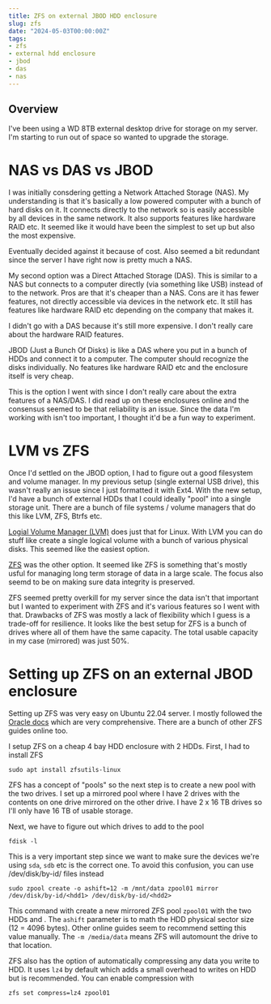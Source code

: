 ```yaml
---
title: ZFS on external JBOD HDD enclosure
slug: zfs
date: "2024-05-03T00:00:00Z"
tags:
- zfs
- external hdd enclosure
- jbod
- das
- nas
---
```


## Overview
I've been using a WD 8TB external desktop drive for storage on my server. I'm
starting to run out of space so wanted to upgrade the storage.

# NAS vs DAS vs JBOD
I was initially consdering getting a Network Attached Storage (NAS). My
understanding is that it's basically a low powered computer with a bunch of hard
disks on it. It connects directly to the network so is easily accessible by all
devices in the same network. It also supports features like hardware RAID etc.
It seemed like it would have been the simplest to set up but also the most
expensive. 

Eventually decided against it because of cost. Also seemed a bit redundant since
the server I have right now is pretty much a NAS.

My second option was a Direct Attached Storage (DAS). This is similar to a NAS
but connects to a computer directly (via something like USB) instead of to the
network. Pros are that it's cheaper than a NAS. Cons are it has fewer features,
not directly accessible via devices in the network etc. It still has features
like hardware RAID etc depending on the company that makes it. 

I didn't go with a DAS because it's still more expensive. I don't really care
about the hardware RAID features.

JBOD (Just a Bunch Of Disks) is like a DAS where you put in a bunch of HDDs and
connect it to a computer. The computer should recognize the disks individually.
No features like hardware RAID etc and the enclosure itself is very cheap.

This is the option I went with since I don't really care about the extra
features of a NAS/DAS. I did read up on these enclosures online and the
consensus seemed to be that reliability is an issue. Since the data I'm working
with isn't too important, I thought it'd be a fun way to experiment.

# LVM vs ZFS
Once I'd settled on the JBOD option, I had to figure out a good filesystem and
volume manager. In my previous setup (single external USB drive), this wasn't
really an issue since I just formatted it with Ext4. With the new setup, I'd
have a bunch of external HDDs that I could ideally "pool" into a single storage
unit. There are a bunch of file systems / volume managers that do this like LVM,
ZFS, Btrfs etc.

[Logial Volume Manager
(LVM)](https://en.wikipedia.org/wiki/Logical_Volume_Manager_(Linux)) does just
that for Linux. With LVM you can do stuff like create a single logical volume
with a bunch of various physical disks. This seemed like the easiest option.

[ZFS](https://en.wikipedia.org/wiki/ZFS) was the other option. It seemed like
ZFS is something that's mostly usful for managing long term storage of data in a
large scale. The focus also seemd to be on making sure data integrity is
preserved.

ZFS seemed pretty overkill for my server since the data isn't that important but
I wanted to experiment with ZFS and it's various features so I went with that.
Drawbacks of ZFS was mostly a lack of flexibility which I guess is a trade-off
for resilience. It looks like the best setup for ZFS is a bunch of drives where
all of them have the same capacity. The total usable capacity in my case
(mirrored) was just 50%. 

# Setting up ZFS on an external JBOD enclosure
Setting up ZFS was very easy on Ubuntu 22.04 server. I mostly followed the
[Oracle
docs](https://docs.oracle.com/cd/E19253-01/819-5461/6n7ht6qug/index.html) which
are very comprehensive. There are a bunch of other ZFS guides online too. 

I setup ZFS on a cheap 4 bay HDD enclosure with 2 HDDs. First, I had to install
ZFS
```
sudo apt install zfsutils-linux
```
ZFS has a concept of "pools" so the next step is to create a new pool with the
two drives. I set up a mirrored pool where I have 2 drives with the contents on
one drive mirrored on the other drive. I have 2 x 16 TB drives so I'll only have
16 TB of usable storage.

Next, we have to figure out which drives to add to the pool
```
fdisk -l
```
This is a very important step since we want to make sure the devices we're using
`sda`, `sdb` etc is the correct one. To avoid this confusion, you can use
/dev/disk/by-id/ files instead

```
sudo zpool create -o ashift=12 -m /mnt/data zpool01 mirror /dev/disk/by-id/<hdd1> /dev/disk/by-id/<hdd2>
```
This command with create a new mirrored ZFS pool `zpool01` with the two HDDs
<hdd1> and <hdd2>. The `ashift` parameter is to math the HDD physical sector
size (12 = 4096 bytes). Other online guides seem to recommend setting this value
manually. The `-m /media/data` means ZFS will automount the drive to that
location.

ZFS also has the option of automatically compressing any data you write to HDD.
It uses `lz4` by default which adds a small overhead to writes on HDD but is
recommended. You can enable compression with
```
zfs set compress=lz4 zpool01
```
